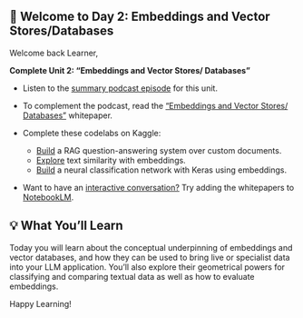 

🎒 Welcome to Day 2: Embeddings and Vector Stores/Databases
---

Welcome back Learner,

**Complete Unit 2: “Embeddings and Vector Stores/ Databases”**

- Listen to the [summary podcast episode](https://www.youtube.com/watch?v=xCAVsst6WJ8&list=PLqFaTIg4myu_yKJpvF8WE2JfaG5kGuvoE&index=4) for this unit.
- To complement the podcast, read the [“Embeddings and Vector Stores/ Databases”](https://drive.google.com/file/d/12AI7lRBc8DQvqMGmit3mcgL3rsZwkEID/view) whitepaper.

- Complete these codelabs on Kaggle:
    - [Build](https://www.kaggle.com/code/markishere/day-2-document-q-a-with-rag) a RAG question-answering system over custom documents.
    - [Explore](https://www.kaggle.com/code/markishere/day-2-embeddings-and-similarity-scores) text similarity with embeddings.
    - [Build](https://www.kaggle.com/code/markishere/day-2-embeddings-and-similarity-scores) a neural classification network with Keras using embeddings.
- Want to have an [interactive conversation?](https://support.google.com/notebooklm/answer/15731776?hl=en&ref_topic=14272601&sjid=16012842710481496794-EU) Try adding the whitepapers to [NotebookLM](https://notebooklm.google.com/).


💡 What You’ll Learn
----

Today you will learn about the conceptual underpinning of embeddings and vector databases, and how they can be used to bring live or specialist data into your LLM application. You’ll also explore their geometrical powers for classifying and comparing textual data as well as how to evaluate embeddings.

Happy Learning!
